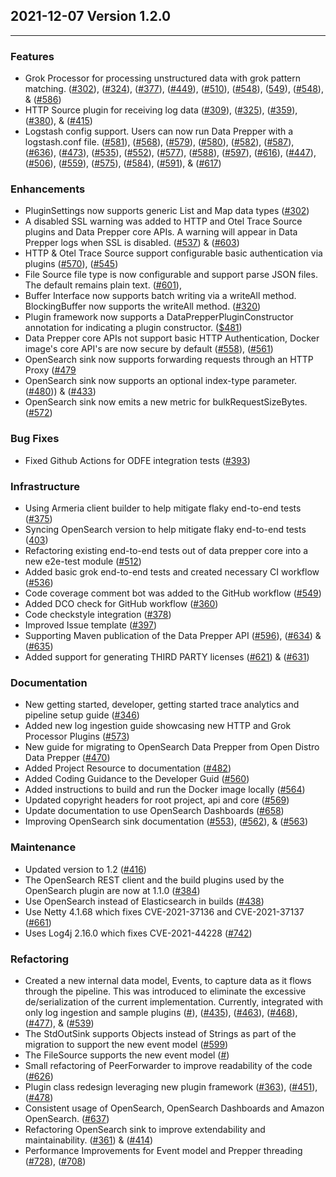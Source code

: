 ## 2021-12-07 Version 1.2.0

---

### Features
* Grok Processor for processing unstructured data with grok pattern matching. ([#302](https://github.com/opensearch-project/data-prepper/pull/302)), ([#324](https://github.com/opensearch-project/data-prepper/pull/324)), ([#377](https://github.com/opensearch-project/data-prepper/pull/377)), ([#449](https://github.com/opensearch-project/data-prepper/pull/449)), ([#510](https://github.com/opensearch-project/data-prepper/pull/510)), ([#548](https://github.com/opensearch-project/data-prepper/pull/548)), ([549](https://github.com/opensearch-project/data-prepper/pull/589)), ([#548](https://github.com/opensearch-project/data-prepper/pull/548)), & ([#586](https://github.com/opensearch-project/data-prepper/pull/586))
* HTTP Source plugin for receiving log data ([#309](https://github.com/opensearch-project/data-prepper/pull/309)), ([#325](https://github.com/opensearch-project/data-prepper/pull/325)), ([#359](https://github.com/opensearch-project/data-prepper/pull/359)), ([#380](https://github.com/opensearch-project/data-prepper/pull/380)), & ([#415](https://github.com/opensearch-project/data-prepper/pull/415))
* Logstash config support. Users can now run Data Prepper with a logstash.conf file. ([#581](https://github.com/opensearch-project/data-prepper/pull/581)), ([#568](https://github.com/opensearch-project/data-prepper/pull/568)), ([#579](https://github.com/opensearch-project/data-prepper/pull/579)), ([#580](https://github.com/opensearch-project/data-prepper/pull/580)), ([#582](https://github.com/opensearch-project/data-prepper/pull/582)), ([#587](https://github.com/opensearch-project/data-prepper/pull/587)), ([#636](https://github.com/opensearch-project/data-prepper/pull/636)), ([#473](https://github.com/opensearch-project/data-prepper/pull/473)), ([#535](https://github.com/opensearch-project/data-prepper/pull/535)), ([#552](https://github.com/opensearch-project/data-prepper/pull/552)), ([#577](https://github.com/opensearch-project/data-prepper/pull/577)), ([#588](https://github.com/opensearch-project/data-prepper/pull/588)),  ([#597](https://github.com/opensearch-project/data-prepper/pull/597)), ([#616](https://github.com/opensearch-project/data-prepper/pull/616)), ([#447](https://github.com/opensearch-project/data-prepper/pull/447)), ([#506](https://github.com/opensearch-project/data-prepper/pull/506)), ([#559](https://github.com/opensearch-project/data-prepper/pull/559)), ([#575](https://github.com/opensearch-project/data-prepper/pull/575)), ([#584](https://github.com/opensearch-project/data-prepper/pull/584)), ([#591](https://github.com/opensearch-project/data-prepper/pull/591)), & ([#617](https://github.com/opensearch-project/data-prepper/pull/617))

### Enhancements
* PluginSettings now supports generic List and Map data types ([#302](https://github.com/opensearch-project/data-prepper/pull/302))
* A disabled SSL warning was added to HTTP and Otel Trace Source plugins and Data Prepper core APIs. A warning will appear in Data Prepper logs when SSL is disabled. ([#537](https://github.com/opensearch-project/data-prepper/pull/537)) & ([#603](https://github.com/opensearch-project/data-prepper/pull/603))
* HTTP & Otel Trace Source support configurable basic authentication via plugins ([#570](https://github.com/opensearch-project/data-prepper/pull/570)), ([#545](https://github.com/opensearch-project/data-prepper/pull/545))
* File Source file type is now configurable and support parse JSON files. The default remains plain text.  ([#601](https://github.com/opensearch-project/data-prepper/pull/601)),
* Buffer Interface now supports batch writing via a writeAll method. BlockingBuffer now supports the writeAll method. ([#320](https://github.com/opensearch-project/data-prepper/pull/320))
* Plugin framework now supports a DataPrepperPluginConstructor annotation for indicating a plugin constructor. ([$481](https://github.com/opensearch-project/data-prepper/pull/481))
* Data Prepper core APIs not support basic HTTP Authentication, Docker image's core API's are now secure by default ([#558](https://github.com/opensearch-project/data-prepper/pull/558)), ([#561](https://github.com/opensearch-project/data-prepper/pull/561))
* OpenSearch sink now supports forwarding requests through an HTTP Proxy ([#479](https://github.com/opensearch-project/data-prepper/pull/479)
* OpenSearch sink now supports an optional index-type parameter.  ([#480](https://github.com/opensearch-project/data-prepper/pull/480))) & ([#433](https://github.com/opensearch-project/data-prepper/pull/433))
* OpenSearch sink now emits a new metric for bulkRequestSizeBytes. ([#572](https://github.com/opensearch-project/data-prepper/pull/572))

### Bug Fixes
* Fixed Github Actions for ODFE integration tests ([#393](https://github.com/opensearch-project/data-prepper/pull/393))

### Infrastructure
* Using Armeria client builder to help mitigate flaky end-to-end tests ([#375](https://github.com/opensearch-project/data-prepper/pull/375))
* Syncing OpenSearch version to help mitigate flaky end-to-end tests ([403](https://github.com/opensearch-project/data-prepper/pull/403))
* Refactoring existing end-to-end tests out of data prepper core into a new e2e-test module ([#512](https://github.com/opensearch-project/data-prepper/pull/512))
* Added basic grok end-to-end tests and created necessary CI workflow ([#536](https://github.com/opensearch-project/data-prepper/pull/536))
* Code coverage comment bot was added to the GitHub workflow ([#549](https://github.com/opensearch-project/data-prepper/pull/549))
* Added DCO check for GitHub workflow ([#360](https://github.com/opensearch-project/data-prepper/pull/360))
* Code checkstyle integration ([#378](https://github.com/opensearch-project/data-prepper/pull/378))
* Improved Issue template ([#397](https://github.com/opensearch-project/data-prepper/pull/397))
* Supporting Maven publication of the Data Prepper API ([#596](https://github.com/opensearch-project/data-prepper/pull/596)), ([#634](https://github.com/opensearch-project/data-prepper/pull/634)) & ([#635](https://github.com/opensearch-project/data-prepper/pull/635))
* Added support for generating THIRD PARTY licenses ([#621](https://github.com/opensearch-project/data-prepper/pull/621)) & ([#631](https://github.com/opensearch-project/data-prepper/pull/631))

### Documentation
* New getting started, developer, getting started trace analytics and pipeline setup guide ([#346](https://github.com/opensearch-project/data-prepper/pull/346))
* Added new log ingestion guide showcasing new HTTP and Grok Processor Plugins ([#573](https://github.com/opensearch-project/data-prepper/pull/573))
* New guide for migrating to OpenSearch Data Prepper from Open Distro Data Prepper ([#470](https://github.com/opensearch-project/data-prepper/pull/470))
* Added Project Resource to documentation ([#482](https://github.com/opensearch-project/data-prepper/pull/482))
* Added Coding Guidance to the Developer Guid ([#560](https://github.com/opensearch-project/data-prepper/pull/560))
* Added instructions to build and run the Docker image locally ([#564](https://github.com/opensearch-project/data-prepper/pull/564))
* Updated copyright headers for root project, api and core ([#569](https://github.com/opensearch-project/data-prepper/pull/569))
* Update documentation to use OpenSearch Dashboards ([#658](https://github.com/opensearch-project/data-prepper/pull/658))
* Improving OpenSearch sink documentation ([#553](https://github.com/opensearch-project/data-prepper/pull/553)), ([#562](https://github.com/opensearch-project/data-prepper/pull/562)), & ([#563](https://github.com/opensearch-project/data-prepper/pull/563))

### Maintenance
* Updated version to 1.2 ([#416](https://github.com/opensearch-project/data-prepper/pull/416))
* The OpenSearch REST client and the build plugins used by the OpenSearch plugin are now at 1.1.0 ([#384](https://github.com/opensearch-project/data-prepper/pull/384))
* Use OpenSearch instead of Elasticsearch in builds ([#438](https://github.com/opensearch-project/data-prepper/pull/438))
* Use Netty 4.1.68 which fixes CVE-2021-37136 and CVE-2021-37137 ([#661](https://github.com/opensearch-project/data-prepper/pull/661))
* Uses Log4j 2.16.0 which fixes CVE-2021-44228 ([#742](https://github.com/opensearch-project/data-prepper/pull/742))

### Refactoring
* Created a new internal data model, Events, to capture data as it flows through the pipeline. This was introduced to eliminate the excessive de/serialization of the current implementation. Currently, integrated with only log ingestion and sample plugins ([#](https://github.com/opensearch-project/data-prepper/pull/412)), ([#435](https://github.com/opensearch-project/data-prepper/pull/435)), ([#463](https://github.com/opensearch-project/data-prepper/pull/463)), ([#468](https://github.com/opensearch-project/data-prepper/pull/468)), ([#477](https://github.com/opensearch-project/data-prepper/pull/477)), & ([#539](https://github.com/opensearch-project/data-prepper/pull/539))
* The StdOutSink supports Objects instead of Strings as part of the migration to support the new event model ([#599](https://github.com/opensearch-project/data-prepper/pull/599))
* The FileSource supports the new event model ([#](https://github.com/opensearch-project/data-prepper/pull/601))
* Small refactoring of PeerForwarder to improve readability of the code ([#626](https://github.com/opensearch-project/data-prepper/pull/626))
* Plugin class redesign leveraging new plugin framework ([#363](https://github.com/opensearch-project/data-prepper/pull/363)), ([#451](https://github.com/opensearch-project/data-prepper/pull/451)), ([#478](https://github.com/opensearch-project/data-prepper/pull/478))
* Consistent usage of OpenSearch, OpenSearch Dashboards and Amazon OpenSearch. ([#637](https://github.com/opensearch-project/data-prepper/pull/637))
* Refactoring OpenSearch sink to improve extendability and maintainability. ([#361](https://github.com/opensearch-project/data-prepper/pull/361)) & ([#414](https://github.com/opensearch-project/data-prepper/pull/414))
* Performance Improvements for Event model and Prepper threading ([#728](https://github.com/opensearch-project/data-prepper/pull/728)), ([#708](https://github.com/opensearch-project/data-prepper/pull/708))